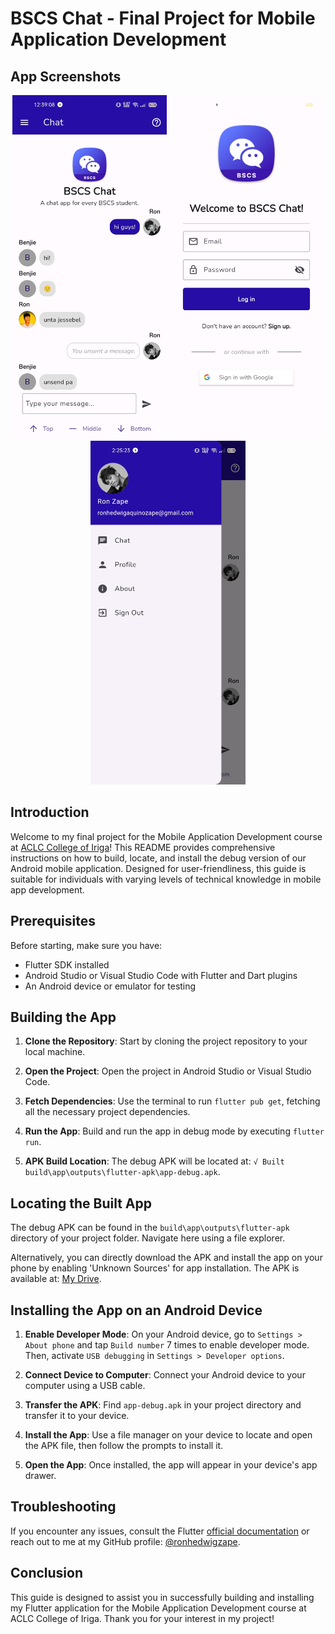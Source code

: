 # BSCS Chat - Final Project for Mobile Application Development

## App Screenshots

<div align="center">
<span>
    <img src="assets/screenshots/Screenshot_2024-01-26-12-39-09-11_c3f784702840413e64899e10a7759c6a.jpg" style="height: 550px;">
</span>
<span>
    <img src="assets/screenshots/Screenshot_2024-01-26-12-39-22-17_c3f784702840413e64899e10a7759c6a.jpg" style="height: 550px;">
</span>
<span>
    <img src="assets/screenshots/Screenshot_2024-01-26-14-25-24-32_c3f784702840413e64899e10a7759c6a.jpg" style="height: 550px;">
</span>
</div>

## Introduction

Welcome to my final project for the Mobile Application Development course at [ACLC College of Iriga](https://www.facebook.com/ACLCCollegeIRIGA)! This README provides comprehensive instructions on how to build, locate, and install the debug version of our Android mobile application. Designed for user-friendliness, this guide is suitable for individuals with varying levels of technical knowledge in mobile app development.

## Prerequisites

Before starting, make sure you have:
- Flutter SDK installed
- Android Studio or Visual Studio Code with Flutter and Dart plugins
- An Android device or emulator for testing

## Building the App

1. **Clone the Repository**: Start by cloning the project repository to your local machine.

2. **Open the Project**: Open the project in Android Studio or Visual Studio Code.

3. **Fetch Dependencies**: Use the terminal to run `flutter pub get`, fetching all the necessary project dependencies.

4. **Run the App**: Build and run the app in debug mode by executing `flutter run`.

5. **APK Build Location**: The debug APK will be located at: `√ Built build\app\outputs\flutter-apk\app-debug.apk`.

## Locating the Built App

The debug APK can be found in the `build\app\outputs\flutter-apk` directory of your project folder. Navigate here using a file explorer.

Alternatively, you can directly download the APK and install the app on your phone by enabling 'Unknown Sources' for app installation. The APK is available at: [My Drive](https://drive.google.com/file/d/1vY34rLhJOWCJU8JyxwhuFMG6ZZj4nnTn/view?usp=drive_link).

## Installing the App on an Android Device

1. **Enable Developer Mode**: On your Android device, go to `Settings > About phone` and tap `Build number` 7 times to enable developer mode. Then, activate `USB debugging` in `Settings > Developer options`.

2. **Connect Device to Computer**: Connect your Android device to your computer using a USB cable.

3. **Transfer the APK**: Find `app-debug.apk` in your project directory and transfer it to your device.

4. **Install the App**: Use a file manager on your device to locate and open the APK file, then follow the prompts to install it.

5. **Open the App**: Once installed, the app will appear in your device's app drawer.

## Troubleshooting

If you encounter any issues, consult the Flutter [official documentation](https://flutter.dev/docs) or reach out to me at my GitHub profile: [@ronhedwigzape](https://github.com/ronhedwigzape).

## Conclusion

This guide is designed to assist you in successfully building and installing my Flutter application for the Mobile Application Development course at ACLC College of Iriga. Thank you for your interest in my project!
